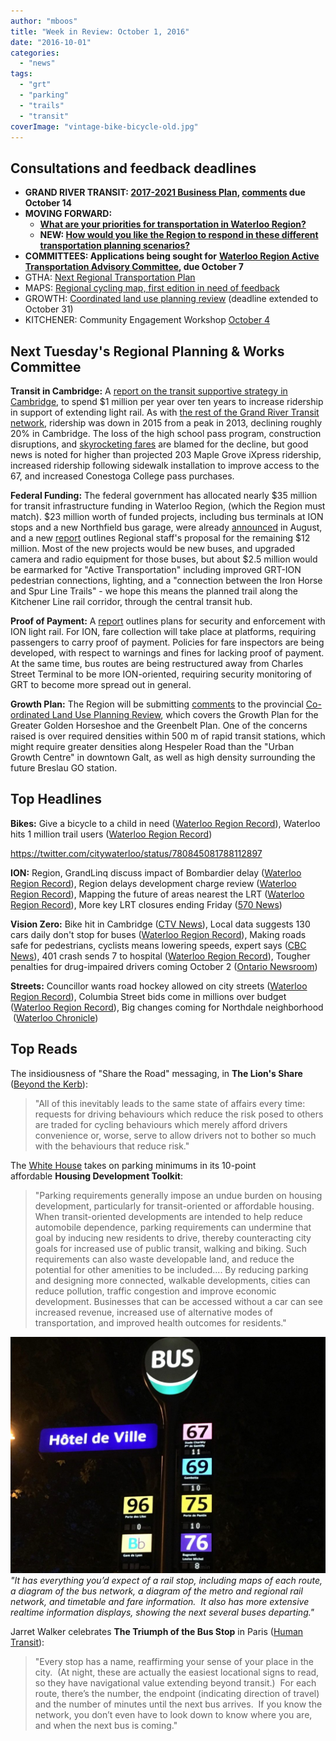 ```yaml
---
author: "mboos"
title: "Week in Review: October 1, 2016"
date: "2016-10-01"
categories: 
  - "news"
tags: 
  - "grt"
  - "parking"
  - "trails"
  - "transit"
coverImage: "vintage-bike-bicycle-old.jpg"
---
```


## Consultations and feedback deadlines

- **GRAND RIVER TRANSIT: [2017-2021 Business Plan](https://www.grt.ca/en/aboutus/grtbusinessplan2017.asp), [comments](https://row.survey.esolutionsgroup.ca/TakeSurvey.aspx?SurveyID=mlK239m0) due October 14**
- **MOVING FORWARD:** 
    - **[What are your priorities for transportation in Waterloo Region?](https://www.peakdemocracy.ca/portals/153/Forum_449/Issue_1719)** 
    - **NEW: [How would you like the Region to respond in these different transportation planning scenarios?](https://www.peakdemocracy.ca/portals/153/Issue_1747)**
- **COMMITTEES: Applications being sought for** **[Waterloo Region Active Transportation Advisory Committee](https://www.regionofwaterloo.ca/en/regionalGovernment/resources/ADS/PN-Advisory-Committee-Call-for-Applications-2017.pdf), due October 7**
- GTHA: [Next Regional Transportation Plan](https://www.metrolinxengage.com/en/engagement-initiatives/discussion-paper-next-regional-transportation-plan)
- MAPS: [Regional cycling map, first edition in need of feedback](https://www.peakdemocracy.ca/portals/153/Forum_449/Issue_1662)
- GROWTH: [Coordinated land use planning review](https://www.mah.gov.on.ca/Page10882.aspx) (deadline extended to October 31)
- KITCHENER: Community Engagement Workshop [October 4](https://www.eventbrite.com/e/community-engagement-workshop-enjoy-free-snacks-and-share-your-input-tickets-27386717409)

<!--more-->

## Next Tuesday's Regional Planning & Works Committee

**Transit in Cambridge:** A [report on the transit supportive strategy in Cambridge](https://www.regionofwaterloo.ca/en/regionalGovernment/resources/PW/PA2016-1004.1.pdf#page=36), to spend $1 million per year over ten years to increase ridership in support of extending light rail. As with [the rest of the Grand River Transit network](/blog/2016/07/22/dont-panic/), ridership was down in 2015 from a peak in 2013, declining roughly 20% in Cambridge. The loss of the high school pass program, construction disruptions, and [skyrocketing fares](/blog/2016/06/30/grt-a-brief-history-of-fares/) are blamed for the decline, but good news is noted for higher than projected 203 Maple Grove iXpress ridership, increased ridership following sidewalk installation to improve access to the 67, and increased Conestoga College pass purchases.

**Federal Funding:** The federal government has allocated nearly $35 million for transit infrastructure funding in Waterloo Region, (which the Region must match). $23 million worth of funded projects, including bus terminals at ION stops and a new Northfield bus garage, were already [announced](/blog/2016/08/27/week-in-review-august-27-2016/) in August, and a new [report](https://www.regionofwaterloo.ca/en/regionalGovernment/resources/PW/PA2016-1004.1.pdf#page=60) outlines Regional staff's proposal for the remaining $12 million. Most of the new projects would be new buses, and upgraded camera and radio equipment for those buses, but about $2.5 million would be earmarked for "Active Transportation" including improved GRT-ION pedestrian connections, lighting, and a "connection between the Iron Horse and Spur Line Trails" - we hope this means the planned trail along the Kitchener Line rail corridor, through the central transit hub.

**Proof of Payment:** A [report](https://www.regionofwaterloo.ca/en/regionalGovernment/resources/PW/PA2016-1004.1.pdf#page=70) outlines plans for security and enforcement with ION light rail. For ION, fare collection will take place at platforms, requiring passengers to carry proof of payment. Policies for fare inspectors are being developed, with respect to warnings and fines for lacking proof of payment. At the same time, bus routes are being restructured away from Charles Street Terminal to be more ION-oriented, requiring security monitoring of GRT to become more spread out in general.

**Growth Plan:** The Region will be submitting [comments](https://www.regionofwaterloo.ca/en/regionalGovernment/resources/PW/PA2016-1004.1.pdf#page=99) to the provincial [Co-ordinated Land Use Planning Review](https://www.mah.gov.on.ca/Page10882.aspx), which covers the Growth Plan for the Greater Golden Horseshoe and the Greenbelt Plan. One of the concerns raised is over required densities within 500 m of rapid transit stations, which might require greater densities along Hespeler Road than the "Urban Growth Centre" in downtown Galt, as well as high density surrounding the future Breslau GO station.

## Top Headlines

**Bikes:** Give a bicycle to a child in need ([Waterloo Region Record](https://www.therecord.com/news-story/6886703-give-a-bicycle-to-a-child-in-need/)), Waterloo hits 1 million trail users ([Waterloo Region Record](https://www.therecord.com/news-story/6877722-waterloo-on-track-for-1-million-trail-trips/))

https://twitter.com/citywaterloo/status/780845081788112897

**ION:** Region, GrandLinq discuss impact of Bombardier delay ([Waterloo Region Record](https://www.therecord.com/news-story/6884318-region-grandlinq-discuss-impact-of-bombardier-delay)), Region delays development charge review ([Waterloo Region Record](https://www.therecord.com/news-story/6886514-region-delays-development-charge-bylaw/)), Mapping the future of areas nearest the LRT ([Waterloo Region Record](https://www.therecord.com/news-story/6884491-mapping-the-future-of-areas-nearest-the-lrt/)), More key LRT closures ending Friday ([570 News](https://www.570news.com/2016/09/30/key-lrt-closures-ending-friday/))

**Vision Zero:** Bike hit in Cambridge ([CTV News](https://kitchener.ctvnews.ca/video?clipId=960757)), Local data suggests 130 cars daily don't stop for buses ([Waterloo Region Record](https://www.therecord.com/news-story/6877772-local-data-suggests-130-cars-daily-don-t-stop-for-school-buses/)), Making roads safe for pedestrians, cyclists means lowering speeds, expert says ([CBC News](https://www.cbc.ca/beta/news/canada/toronto/vision-zero-road-safety-pedestrian-cyclist-deaths-1.3779460)), 401 crash sends 7 to hospital ([Waterloo Region Record](https://www.therecord.com/news-story/6886295-401-crash-sends-7-to-hospital-one-in-critical-condition/)), Tougher penalties for drug-impaired drivers coming October 2 ([Ontario Newsroom](https://news.ontario.ca/mto/en/2016/09/tougher-penalties-for-drug-impaired-drivers-coming-october-2.html))

**Streets:** Councillor wants road hockey allowed on city streets ([Waterloo Region Record](https://www.therecord.com/news-story/6882183-game-on-councillor-wants-road-hockey-allowed-on-city-streets/)), Columbia Street bids come in millions over budget ([Waterloo Region Record](https://www.therecord.com/news-story/6884499-columbia-street-bids-come-in-millions-over-budget/)), Big changes coming for Northdale neighborhood  ([Waterloo Chronicle](https://m.waterloochronicle.ca/news-story/6883294-transformation-of-northdale-neighbourhood-streetscape-supports-new-vision/))

## Top Reads

The insidiousness of "Share the Road" messaging, in **The Lion's Share** ([Beyond the Kerb](https://beyondthekerb.org.uk/2016/09/23/the-lions-share/)):

> "All of this inevitably leads to the same state of affairs every time: requests for driving behaviours which reduce the risk posed to others are traded for cycling behaviours which merely afford drivers convenience or, worse, serve to allow drivers not to bother so much with the behaviours that reduce risk."

The [White House](https://www.whitehouse.gov/sites/whitehouse.gov/files/images/Housing_Development_Toolkit%20f.2.pdf) takes on parking minimums in its 10-point affordable **Housing Development Toolkit**:

> "Parking requirements generally impose an undue burden on housing development, particularly for transit-oriented or affordable housing. When transit-oriented developments are intended to help reduce automobile dependence, parking requirements can undermine that goal by inducing new residents to drive, thereby counteracting city goals for increased use of public transit, walking and biking. Such requirements can also waste developable land, and reduce the potential for other amenities to be included.... By reducing parking and designing more connected, walkable developments, cities can reduce pollution, traffic congestion and improve economic development. Businesses that can be accessed without a car can see increased revenue, increased use of alternative modes of transportation, and improved health outcomes for residents."

[![](/images/IMG_1190-1-1080x810.jpg "Photo by Jarret Walker")](/images/IMG_1190-1-1080x810.jpg)
*"It has everything you’d expect of a rail stop, including maps of each route, a diagram of the bus network, a diagram of the metro and regional rail network, and timetable and fare information.  It also has more extensive realtime information displays, showing the next several buses departing."*

Jarret Walker celebrates **The Triumph of the Bus Stop** in Paris ([Human Transit](https://humantransit.org/2016/09/paris-the-triumph-of-the-bus-stop.html)):

> "Every stop has a name, reaffirming your sense of your place in the city.  (At night, these are actually the easiest locational signs to read, so they have navigational value extending beyond transit.)  For each route, there’s the number, the endpoint (indicating direction of travel) and the number of minutes until the next bus arrives.  If you know the network, you don’t even have to look down to know where you are, and when the next bus is coming."

